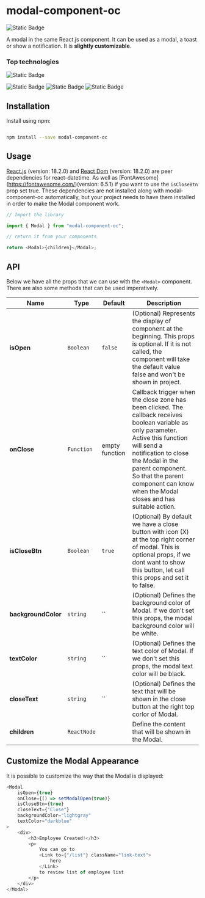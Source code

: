 # modal-component-oc

![Static Badge](https://img.shields.io/badge/npm_package-1.1.12-blue)

A modal in the same React.js component. It can be used as a modal, a toast or show a notification. It is **slightly customizable**.

### Top technologies

![Static Badge](https://img.shields.io/badge/React-61DBFB?style=for-the-badge&logo=react&logoColor=61DBFB&labelColor=303030)

![Static Badge](https://img.shields.io/badge/JavaScript-F0DB4F?style=for-the-badge&logo=javascript&logoColor=F0DB4F&labelColor=323330) ![Static Badge](https://img.shields.io/badge/TypeScript-007acc?style=for-the-badge&logo=javascript&logoColor=007acc&labelColor=323330) ![Static Badge](https://img.shields.io/badge/NodeJS-68A063?style=for-the-badge&logo=javascript&logoColor=68A063&labelColor=303030)

## Installation

Install using npm:

```sh

npm install --save modal-component-oc

```

## Usage

[React.js](http://facebook.github.io/react/) (version: 18.2.0) and [React Dom](http://facebook.github.io/react/) (version: 18.2.0) are peer dependencies for react-datetime. As well as [FontAwesome] (https://fontawesome.com/)(version: 6.5.1) if you want to use the `isCloseBtn` prop set true. These dependencies are not installed along with modal-component-oc automatically, but your project needs to have them installed in order to make the Modal component work.

```js
// Import the library

import { Modal } from "modal-component-oc";

// return it from your components

return <Modal>{children}</Modal>;
```

## API

Below we have all the props that we can use with the `<Modal>` component. There are also some methods that can be used imperatively.

| Name                | Type        | Default        | Description                                                                                                                                                                                                                                                                                     |
| ------------------- | ----------- | -------------- | ----------------------------------------------------------------------------------------------------------------------------------------------------------------------------------------------------------------------------------------------------------------------------------------------- |
| **isOpen**          | `Boolean`   | `false`        | (Optional) Represents the display of component at the beginning. This props is optional. If it is not called, the component will take the default value false and won't be shown in project.                                                                                                    |
| **onClose**         | `Function`  | empty function | Callback trigger when the close zone has been clicked. The callback receives boolean variable as only parameter. Active this function will send a notification to close the Modal in the parent component. So that the parent component can know when the Modal closes and has suitable action. |
| **isCloseBtn**      | `Boolean`   | `true`         | (Optional) By default we have a close button with icon (X) at the top right corner of modal. This is optional props, if we dont want to show this button, let call this props and set it to false.                                                                                              |
| **backgroundColor** | `string`    | ``             | (Optional) Defines the background color of Modal. If we don't set this props, the modal background color will be white.                                                                                                                                                                         |
| **textColor**       | `string`    | ``             | (Optional) Defines the text color of Modal. If we don't set this props, the modal text color will be black.                                                                                                                                                                                     |
| **closeText**       | `string`    | ``             | (Optional) Defines the text that will be shown in the close button at the right top corlor of Modal.                                                                                                                                                                                            |
| **children**        | `ReactNode` |                | Define the content that will be shown in the Modal.                                                                                                                                                                                                                                             |

## Customize the Modal Appearance

It is possible to customize the way that the Modal is displayed:

```js
<Modal
	isOpen={true}
	onClose={() => setModalOpen(true)}
	isCloseBtn={true}
	closeText={"Close"}
	backgroundColor="lightgray"
	textColor="darkblue"
>
	<div>
		<h3>Employee Created!</h3>
		<p>
			You can go to
			<Link to={"/list"} className="link-text">
				here
			</Link>
			to review list of employee list
		</p>
	</div>
</Modal>
```
